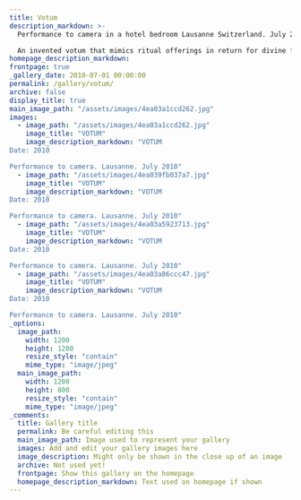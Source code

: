 ```yaml
---
title: Votum
description_markdown: >-
  Performance to camera in a hotel bedroom Lausanne Switzerland. July 2010.

  An invented votum that mimics ritual offerings in return for divine favour. Using the artist's body, found flowers, talcum powder and song.
homepage_description_markdown: 
frontpage: true
_gallery_date: 2010-07-01 00:00:00
permalink: /gallery/votum/
archive: false
display_title: true
main_image_path: "/assets/images/4ea03a1ccd262.jpg"
images:
  - image_path: "/assets/images/4ea03a1ccd262.jpg"
    image_title: "VOTUM"
    image_description_markdown: "VOTUM
Date: 2010

Performance to camera. Lausanne. July 2010"
  - image_path: "/assets/images/4ea039fb037a7.jpg"
    image_title: "VOTUM"
    image_description_markdown: "VOTUM
Date: 2010

Performance to camera. Lausanne. July 2010"
  - image_path: "/assets/images/4ea03a5923713.jpg"
    image_title: "VOTUM"
    image_description_markdown: "VOTUM
Date: 2010

Performance to camera. Lausanne. July 2010"
  - image_path: "/assets/images/4ea03a86ccc47.jpg"
    image_title: "VOTUM"
    image_description_markdown: "VOTUM
Date: 2010

Performance to camera. Lausanne. July 2010"
_options:
  image_path:
    width: 1200
    height: 1200
    resize_style: "contain"
    mime_type: "image/jpeg"
  main_image_path:
    width: 1200
    height: 800
    resize_style: "contain"
    mime_type: "image/jpeg"
_comments:
  title: Gallery title
  permalink: Be careful editing this
  main_image_path: Image used to represent your gallery
  images: Add and edit your gallery images here
  image_description: Might only be shown in the close up of an image
  archive: Not used yet!
  frontpage: Show this gallery on the homepage
  homepage_description_markdown: Text used on homepage if shown
---
```

